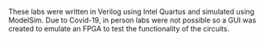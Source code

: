 These labs were written in Verilog using Intel Quartus and simulated using ModelSim. Due to Covid-19, in person 
labs were not possible so a GUI was created to emulate an FPGA to test the functionality of the circuits.
